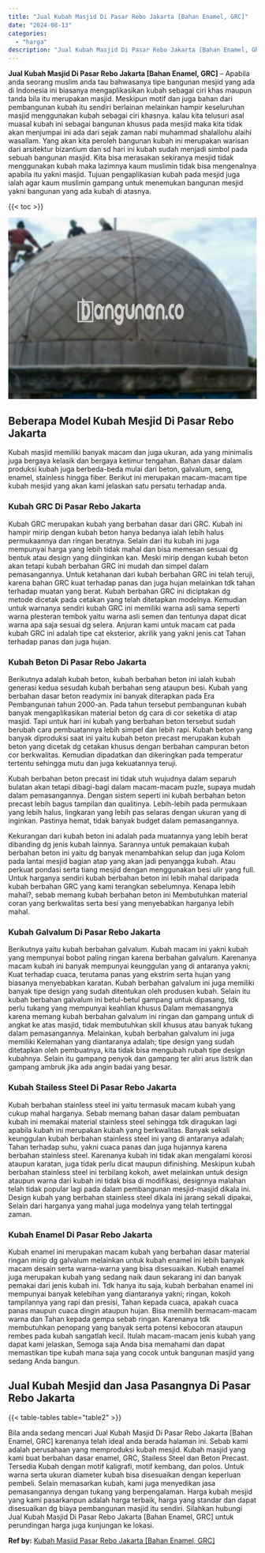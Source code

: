 ```yaml
---
title: "Jual Kubah Masjid Di Pasar Rebo Jakarta [Bahan Enamel, GRC]"
date: "2024-08-13"
categories: 
  - "harga"
description: "Jual Kubah Masjid Di Pasar Rebo Jakarta [Bahan Enamel, GRC]. Bila anda sedang mencari Jual Kubah Masjid Di Pasar Rebo Jakarta [Bahan Enamel, GRC] karenanya..."
---
```


**Jual Kubah Masjid Di Pasar Rebo Jakarta \[Bahan Enamel, GRC\]** – Apabila anda seorang muslim anda tau bahwasanya tipe bangunan mesjid yang ada di Indonesia ini biasanya mengaplikasikan kubah sebagai ciri khas maupun tanda bila itu merupakan masjid. Meskipun motif dan juga bahan dari pembangunan kubah itu sendiri berlainan melainkan hampir keseluruhan masjid menggunakan kubah sebagai ciri khasnya. kalau kita telusuri asal muasal kubah ini sebagai bangunan khusus pada mesjid maka kita tidak akan menjumpai ini ada dari sejak zaman nabi muhammad shalallohu alaihi wasallam. Yang akan kita peroleh bangunan kubah ini merupakan warisan dari arsitektur bizantium dan sd hari ini kubah sudah menjadi simbol pada sebuah bangunan masjid. Kita bisa merasakan sekiranya mesjid tidak menggunakan kubah maka lazimnya kaum muslimin tidak bisa mengenalnya apabila itu yakni masjid. Tujuan pengaplikasian kubah pada mesjid juga ialah agar kaum muslimin gampang untuk menemukan bangunan mesjid yakni bangunan yang ada kubah di atasnya.

{{< toc >}}

![Jual Kubah Masjid Di Pasar Rebo Jakarta [Bahan Enamel, GRC]](/images/jual-kubah-masjid-15.png)

## Beberapa Model Kubah Mesjid Di Pasar Rebo Jakarta

Kubah masjid memiliki banyak macam dan juga ukuran, ada yang minimalis juga bergaya kelasik dan bergaya ketimur tengahan. Bahan dasar dalam produksi kubah juga berbeda-beda mulai dari beton, galvalum, seng, enamel, stainless hingga fiber. Berikut ini merupakan macam-macam tipe kubah mesjid yang akan kami jelaskan satu persatu terhadap anda.

### Kubah GRC Di Pasar Rebo Jakarta

Kubah GRC merupakan kubah yang berbahan dasar dari GRC. Kubah ini hampir mirip dengan kubah beton hanya bedanya ialah lebih halus permukaannya dan ringan beratnya. Selain dari itu kubah ini juga mempunyai harga yang lebih tidak mahal dan bisa memesan sesuai dg bentuk atau design yang diinginkan kan. Meski mirip dengan kubah beton akan tetapi kubah berbahan GRC ini mudah dan simpel dalam pemasangannya. Untuk ketahanan dari kubah berbahan GRC ini telah teruji, karena bahan GRC kuat terhadap panas dan juga hujan melainkan tdk tahan terhadap muatan yang berat. Kubah berbahan GRC ini diciptakan dg metode dicetak pada cetakan yang telah ditetapkan modelnya. Kemudian untuk warnanya sendiri kubah GRC ini memiliki warna asli sama seperti warna plesteran tembok yaitu warna asli semen dan tentunya dapat dicat warna apa saja sesuai dg selera. Anjuran kami untuk macam cat pada kubah GRC ini adalah tipe cat eksterior, akrilik yang yakni jenis cat Tahan terhadap panas dan juga hujan.

### Kubah Beton Di Pasar Rebo Jakarta

Berikutnya adalah kubah beton, kubah berbahan beton ini ialah kubah generasi kedua sesudah kubah berbahan seng ataupun besi. Kubah yang berbahan dasar beton readymix ini banyak diterapkan pada Era Pembangunan tahun 2000-an. Pada tahun tersebut pembangunan kubah banyak mengaplikasikan material beton dg cara di cor seketika di atap masjid. Tapi untuk hari ini kubah yang berbahan beton tersebut sudah berubah cara pembuatannya lebih simpel dan lebih rapi. Kubah beton yang banyak diproduksi saat ini yaitu kubah beton precast merupakan kubah beton yang dicetak dg cetakan khusus dengan berbahan campuran beton cor berkwalitas. Kemudian dipadatkan dan dikeringkan pada temperatur tertentu sehingga mutu dan juga kekuatannya teruji.

Kubah berbahan beton precast ini tidak utuh wujudnya dalam separuh bulatan akan tetapi dibagi-bagi dalam macam-macam puzle, supaya mudah dalam pemasangannya. Dengan sistem seperti ini kubah berbahan beton precast lebih bagus tampilan dan qualitinya. Lebih-lebih pada permukaan yang lebih halus, lingkaran yang lebih pas selaras dengan ukuran yang di inginkan. Pastinya hemat, tidak banyak budget dalam pemasangannya.

Kekurangan dari kubah beton ini adalah pada muatannya yang lebih berat dibanding dg jenis kubah lainnya. Sarannya untuk pemakaian kubah berbahan beton ini yaitu dg banyak menambahkan selup dan juga Kolom pada lantai mesjid bagian atap yang akan jadi penyangga kubah. Atau perkuat pondasi serta tiang mesjid dengan menggunakan besi ulir yang full. Untuk harganya sendiri kubah berbahan beton ini lebih mahal daripada kubah berbahan GRC yang kami terangkan sebelumnya. Kenapa lebih mahal?, sebab memang kubah berbahan beton ini Membutuhkan material coran yang berkwalitas serta besi yang menyebabkan harganya lebih mahal.

### Kubah Galvalum Di Pasar Rebo Jakarta

Berikutnya yaitu kubah berbahan galvalum. Kubah macam ini yakni kubah yang mempunyai bobot paling ringan karena berbahan galvalum. Karenanya macam kubah ini banyak mempunyai keunggulan yang di antaranya yakni; Kuat terhadap cuaca, terutama panas yang ekstrim serta hujan yang biasanya menyebabkan karatan. Kubah berbahan galvalum ini juga memiliki banyak tipe design yang sudah ditentukan oleh produsen kubah. Selain itu kubah berbahan galvalum ini betul-betul gampang untuk dipasang, tdk perlu tukang yang mempunyai keahlian khusus Dalam memasangnya karena memang kubah berbahan galvalum ini ringan dan gampang untuk di angkat ke atas masjid, tidak membutuhkan skill khusus atau banyak tukang dalam pemasangannya. Melainkan, kubah berbahan galvalum ini juga memiliki Kelemahan yang diantaranya adalah; tipe design yang sudah ditetapkan oleh pembuatnya, kita tidak bisa mengubah rubah tipe design kubahnya. Selain itu gampang penyok dan gampang ter aliri arus listrik dan gampang ambruk jika ada angin badai yang besar.

### Kubah Stailess Steel Di Pasar Rebo Jakarta

Kubah berbahan stainless steel ini yaitu termasuk macam kubah yang cukup mahal harganya. Sebab memang bahan dasar dalam pembuatan kubah ini memakai material stainless steel sehingga tdk diragukan lagi apabila kubah ini merupakan kubah yang berkwalitas. Banyak sekali keunggulan kubah berbahan stainless steel ini yang di antaranya adalah; Tahan terhadap suhu, yakni cuaca panas dan juga hujannya karena berbahan stainless steel. Karenanya kubah ini tidak akan mengalami korosi ataupun karatan, juga tidak perlu dicat maupun difinishing. Meskipun kubah berbahan stainless steel ini terbilang kokoh, awet melainkan untuk design ataupun warna dari kubah ini tidak bisa di modifikasi, designnya malahan telah tidak popular lagi pada dalam pembangunan mesjid-masjid dikala ini. Design kubah yang berbahan stainless steel dikala ini jarang sekali dipakai, Selain dari harganya yang mahal juga modelnya yang telah tertinggal zaman.

### Kubah Enamel Di Pasar Rebo Jakarta

Kubah enamel ini merupakan macam kubah yang berbahan dasar material ringan mirip dg galvalum melainkan untuk kubah enamel ini lebih banyak macam desain serta warna-warna yang bisa disesuaikan. Kubah enamel juga merupakan kubah yang sedang naik daun sekarang ini dan banyak pemakai dari jenis kubah ini. Tdk hanya itu saja, kubah berbahan enamel ini mempunyai banyak kelebihan yang diantaranya yakni; ringan, kokoh tampilannya yang rapi dan presisi, Tahan kepada cuaca, apakah cuaca panas maupun cuaca dingin ataupun hujan. Bisa memilih bermacam-macam warna dan Tahan kepada gempa sebab ringan. Karenanya tdk membutuhkan penopang yang banyak serta potensi kebocoran ataupun rembes pada kubah sangatlah kecil. Itulah macam-macam jenis kubah yang dapat kami jelaskan, Semoga saja Anda bisa memahami dan dapat memastikan tipe kubah mana saja yang cocok untuk bangunan masjid yang sedang Anda bangun.

## Jual Kubah Mesjid dan Jasa Pasangnya Di Pasar Rebo Jakarta

{{< table-tables table="table2" >}}

Bila anda sedang mencari Jual Kubah Masjid Di Pasar Rebo Jakarta \[Bahan Enamel, GRC\] karenanya telah ideal anda berada halaman ini. Sebab kami adalah perusahaan yang memproduksi kubah mesjid. Kubah masjid yang kami buat berbahan dasar enamel, GRC, Stailess Steel dan Beton Precast. Tersedia Kubah dengan motif kaligrafi, motif kembang, dan polos. Untuk warna serta ukuran diameter kubah bisa disesuaikan dengan keperluan pembeli. Selain memasarkan kubah, kami juga menyedikan jasa pemasangannya dengan tukang yang berpengalaman. Harga kubah mesjid yang kami pasarkanpun adalah harga terbaik, harga yang standar dan dapat disesuaikan dg biaya pembangunan masjid itu sendiri. Silahkan hubungi Jual Kubah Masjid Di Pasar Rebo Jakarta \[Bahan Enamel, GRC\] untuk perundingan harga juga kunjungan ke lokasi.

**Ref by:** [Kubah Masjid Pasar Rebo Jakarta [Bahan Enamel, GRC]](https://id.wikipedia.org/wiki/Kubah)
